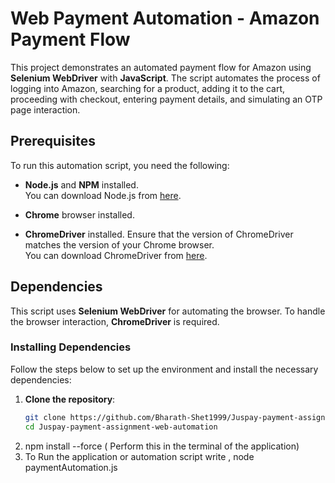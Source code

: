 # Web Payment Automation - Amazon Payment Flow

This project demonstrates an automated payment flow for Amazon using **Selenium WebDriver** with **JavaScript**. The script automates the process of logging into Amazon, searching for a product, adding it to the cart, proceeding with checkout, entering payment details, and simulating an OTP page interaction.

## Prerequisites

To run this automation script, you need the following:

- **Node.js** and **NPM** installed.  
  You can download Node.js from [here](https://nodejs.org/).
  
- **Chrome** browser installed.
  
- **ChromeDriver** installed. Ensure that the version of ChromeDriver matches the version of your Chrome browser.  
  You can download ChromeDriver from [here](https://sites.google.com/chromium.org/driver/).

## Dependencies

This script uses **Selenium WebDriver** for automating the browser. To handle the browser interaction, **ChromeDriver** is required.

### Installing Dependencies

Follow the steps below to set up the environment and install the necessary dependencies:

1. **Clone the repository**:
   ```bash
   git clone https://github.com/Bharath-Shet1999/Juspay-payment-assignment-web-automation.git
   cd Juspay-payment-assignment-web-automation

2. npm install --force ( Perform this in the terminal of the application)
3. To Run the application or automation script write , node paymentAutomation.js

